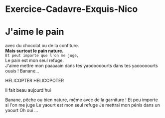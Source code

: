 # Exercice-Cadavre-Exquis-Nico

# J'aime le pain

avec du chocolat ou de la confiture.<br>
**Mais surtout le pain nature.**<br>
```Et peut importe que l'on me juge,```<br>
Le pain est mon seul refuge.<br>
J'aime mettre mon paaaaain dans tes yaoooooourts dans tes yaooooourts ouais !
Banane...

HELICOPTER HELICOPOTER

Il fait beau aujourd'hui

Banane, pêche ou bien nature, même avec de la garniture ! Et peu importe si l'on me juge Le yaourt est mon seul refuge Je mettrai mon pénis dans un yaourt Oh oui ...


